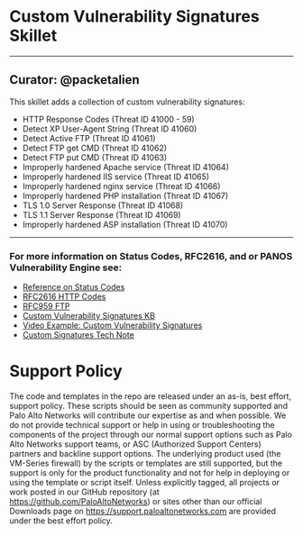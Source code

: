 # Custom Vulnerability Signatures Skillet

---
Curator: @packetalien
---

This skillet adds a collection of custom vulnerability signatures:
* HTTP Response Codes (Threat ID 41000 - 59)
* Detect XP User-Agent String (Threat ID 41060)
* Detect Active FTP (Threat ID 41061)
* Detect FTP get CMD (Threat ID 41062)
* Detect FTP put CMD (Threat ID 41063)
* Improperly hardened Apache service (Threat ID 41064)
* Improperly hardened IIS service (Threat ID 41065)
* Improperly hardened nginx service (Threat ID 41066)
* Improperly hardened PHP installation (Threat ID 41067)
* TLS 1.0 Server Response (Threat ID 41068)
* TLS 1.1 Server Response (Threat ID 41069)
* Improperly hardened ASP installation (Threat ID 41070)



---

### For more information on Status Codes, RFC2616, and or PANOS Vulnerability Engine see:

* [Reference on Status Codes](https://www.w3.org/Protocols/rfc2616/rfc2616-sec6.html)
* [RFC2616 HTTP Codes](https://www.ietf.org/rfc/rfc2616.txt "IETF")
* [RFC959 FTP](https://tools.ietf.org/html/rfc959 "IETF")
* [Custom Vulnerability Signatures KB](https://knowledgebase.paloaltonetworks.com/KCSArticleDetail?id=kA10g000000ClSOCA0)
* [Video Example: Custom Vulnerability Signatures](https://knowledgebase.paloaltonetworks.com/KCSArticleDetail?id=kA10g000000ClS5CAK)
* [Custom Signatures Tech Note](https://knowledgebase.paloaltonetworks.com/servlet/fileField?entityId=ka10g000000D8PtAAK&field=Attachment_1__Body__s)

# Support Policy
The code and templates in the repo are released under an as-is, best effort, support policy. These scripts should be seen as community supported and Palo Alto Networks will contribute our expertise as and when possible. We do not provide technical support or help in using or troubleshooting the components of the project through our normal support options such as Palo Alto Networks support teams, or ASC (Authorized Support Centers) partners and backline support options. The underlying product used (the VM-Series firewall) by the scripts or templates are still supported, but the support is only for the product functionality and not for help in deploying or using the template or script itself. Unless explicitly tagged, all projects or work posted in our GitHub repository (at https://github.com/PaloAltoNetworks) or sites other than our official Downloads page on https://support.paloaltonetworks.com are provided under the best effort policy.

